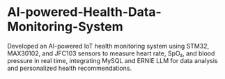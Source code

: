 # AI-powered-Health-Data-Monitoring-System
Developed an AI-powered IoT health monitoring system using STM32, MAX30102, and JFC103 sensors to measure heart rate, SpO₂, and blood pressure in real time, integrating MySQL and ERNIE LLM for data analysis and personalized health recommendations.
